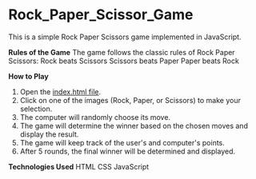 # Rock_Paper_Scissor_Game

This is a simple Rock Paper Scissors game implemented in JavaScript.

**Rules of the Game**
The game follows the classic rules of Rock Paper Scissors:
Rock beats Scissors
Scissors beats Paper
Paper beats Rock

**How to Play**
1. Open the [index.html file](https://myrock-paper-scissor-game.netlify.app/).
2. Click on one of the images (Rock, Paper, or Scissors) to make your selection.
3. The computer will randomly choose its move.
4. The game will determine the winner based on the chosen moves and display the result.
5. The game will keep track of the user's and computer's points.
6. After 5 rounds, the final winner will be determined and displayed.

**Technologies Used**
HTML
CSS
JavaScript
